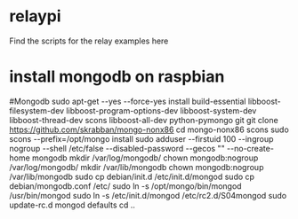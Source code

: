 # relaypi
Find the scripts for the relay examples here

# install mongodb on raspbian

#Mongodb
sudo apt-get --yes --force-yes install build-essential libboost-filesystem-dev libboost-program-options-dev libboost-system-dev libboost-thread-dev scons libboost-all-dev python-pymongo git
git clone https://github.com/skrabban/mongo-nonx86
cd mongo-nonx86
scons
sudo scons --prefix=/opt/mongo install
sudo adduser --firstuid 100 --ingroup nogroup --shell /etc/false --disabled-password --gecos "" --no-create-home mongodb
mkdir /var/log/mongodb/
chown mongodb:nogroup /var/log/mongodb/
mkdir /var/lib/mongodb
chown mongodb:nogroup /var/lib/mongodb
sudo cp debian/init.d /etc/init.d/mongod
sudo cp debian/mongodb.conf /etc/
sudo ln -s /opt/mongo/bin/mongod /usr/bin/mongod
sudo ln -s /etc/init.d/mongod /etc/rc2.d/S04mongod
sudo update-rc.d mongod defaults
cd ..

